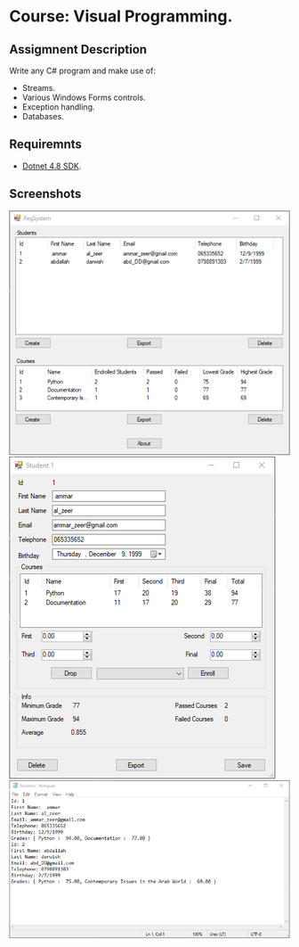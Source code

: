 # Course: Visual Programming.

## Assigmnent Description
Write any C# program and make use of:
- Streams.
- Various Windows Forms controls.
- Exception handling.
- Databases.

## Requiremnts
- [Dotnet 4.8 SDK](https://dotnet.microsoft.com/download/dotnet-framework/net48).

## Screenshots
![Main window](https://github.com/Abdallah-Darwish/UniversityProjects/raw/main/SimpleProjects/CSharpCourseProject1/Screenshots/MainWindow.png)
![Student window](https://github.com/Abdallah-Darwish/UniversityProjects/raw/main/SimpleProjects/CSharpCourseProject1/Screenshots/StudentWindow.png)
![Exported file](https://github.com/Abdallah-Darwish/UniversityProjects/raw/main/SimpleProjects/CSharpCourseProject1/Screenshots/ExportedFile.png)
